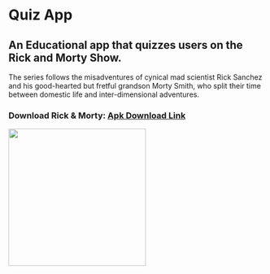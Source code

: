 # Quiz App
## An Educational app that quizzes users on the Rick and Morty Show.
The series follows the misadventures of cynical mad scientist Rick Sanchez and his good-hearted but fretful grandson Morty Smith, who split their time between domestic life and inter-dimensional adventures.
### Download Rick & Morty: [Apk Download Link](https://drive.google.com/open?id=1WnxN2V_r3Bbc5ezjpvv9Sob4tbiTrVtg)

<img src="https://i.imgur.com/zQcSByp.png" width="270">
